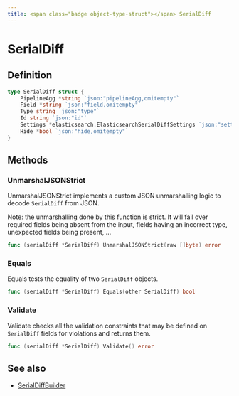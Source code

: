 ```yaml
---
title: <span class="badge object-type-struct"></span> SerialDiff
---
```

# <span class="badge object-type-struct"></span> SerialDiff

## Definition

```go
type SerialDiff struct {
    PipelineAgg *string `json:"pipelineAgg,omitempty"`
    Field *string `json:"field,omitempty"`
    Type string `json:"type"`
    Id string `json:"id"`
    Settings *elasticsearch.ElasticsearchSerialDiffSettings `json:"settings,omitempty"`
    Hide *bool `json:"hide,omitempty"`
}
```
## Methods

### <span class="badge object-method"></span> UnmarshalJSONStrict

UnmarshalJSONStrict implements a custom JSON unmarshalling logic to decode `SerialDiff` from JSON.

Note: the unmarshalling done by this function is strict. It will fail over required fields being absent from the input, fields having an incorrect type, unexpected fields being present, …

```go
func (serialDiff *SerialDiff) UnmarshalJSONStrict(raw []byte) error
```

### <span class="badge object-method"></span> Equals

Equals tests the equality of two `SerialDiff` objects.

```go
func (serialDiff *SerialDiff) Equals(other SerialDiff) bool
```

### <span class="badge object-method"></span> Validate

Validate checks all the validation constraints that may be defined on `SerialDiff` fields for violations and returns them.

```go
func (serialDiff *SerialDiff) Validate() error
```

## See also

 * <span class="badge builder"></span> [SerialDiffBuilder](./builder-SerialDiffBuilder.md)

